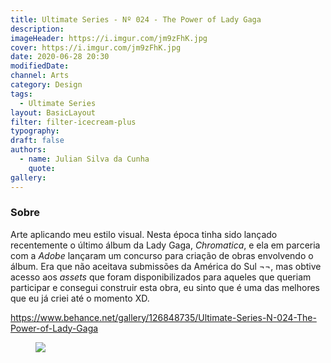 ```yaml
---
title: Ultimate Series - Nº 024 - The Power of Lady Gaga
description:
imageHeader: https://i.imgur.com/jm9zFhK.jpg
cover: https://i.imgur.com/jm9zFhK.jpg
date: 2020-06-28 20:30
modifiedDate:
channel: Arts
category: Design
tags:
  - Ultimate Series
layout: BasicLayout
filter: filter-icecream-plus
typography:
draft: false
authors:
  - name: Julian Silva da Cunha
    quote:
gallery:
---
```


### Sobre

Arte aplicando meu estilo visual. Nesta época tinha sido lançado recentemente o último álbum da Lady Gaga, _Chromatica_, e ela em parceria com a _Adobe_ lançaram um concurso para criação de obras envolvendo o álbum. Era que não aceitava submissões da América do Sul ¬¬, mas obtive acesso aos _assets_ que foram disponibilizados para aqueles que queriam participar e consegui construir esta obra, eu sinto que é uma das melhores que eu já criei até o momento XD.

https://www.behance.net/gallery/126848735/Ultimate-Series-N-024-The-Power-of-Lady-Gaga

<figure>
<img src="https://i.imgur.com/jm9zFhK.jpg" className="max-w-none mx-auto block"/>
</figure>
